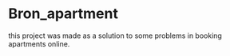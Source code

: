 # Bron_apartment
this project was made as a solution to some problems in booking apartments online.
